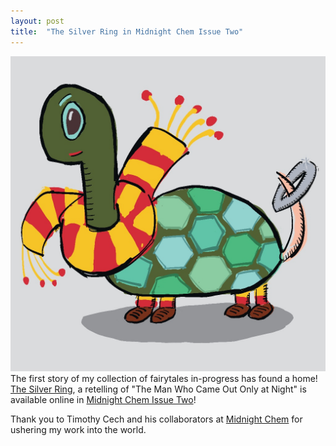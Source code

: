```yaml
---
layout: post
title:  "The Silver Ring in Midnight Chem Issue Two"
---
```


![cartoon turtle wearing red and yellow scarf](/_images/silver_ring.jpeg)The first story of my collection of fairytales in-progress has found a home!
[The Silver Ring](https://www.midnightchem.org/no-2/the-silver-ring), a retelling of "The Man Who Came Out Only at Night" is available online in [Midnight Chem Issue Two](https://www.midnightchem.org/no-2)! 

Thank you to Timothy Cech and his collaborators at [Midnight Chem](https://www.midnightchem.org/) for ushering my work into the world.

